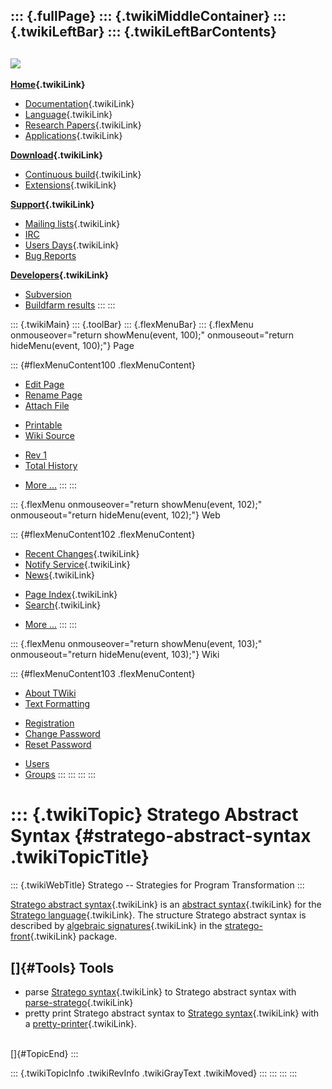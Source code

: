 ::: {.fullPage}
::: {.twikiMiddleContainer}
::: {.twikiLeftBar}
::: {.twikiLeftBarContents}
  ----------------------------------------------------------------------------------
  [![](../pub/Stratego/StrategoLogo/StrategoLogoTextlessWhite-100px.png)](WebHome)
  ----------------------------------------------------------------------------------

**[Home](WebHome){.twikiLink}**

-   [Documentation](StrategoDocumentation){.twikiLink}
-   [Language](StrategoLanguage){.twikiLink}
-   [Research Papers](StrategoPublications){.twikiLink}
-   [Applications](StrategoApplication){.twikiLink}

**[Download](StrategoDownload){.twikiLink}**

-   [Continuous build](ContinuousBuild){.twikiLink}
-   [Extensions](AdditionalPackageDownload){.twikiLink}

**[Support](StrategoSupport){.twikiLink}**

-   [Mailing lists](MailingList){.twikiLink}
-   [IRC](irc://irc.freenode.net/#stratego)
-   [Users Days](StrategoUsersDay){.twikiLink}
-   [Bug Reports](http://yellowgrass.org/project/StrategoXT)

**[Developers](StrategoDev){.twikiLink}**

-   [Subversion](https://svn.strategoxt.org/repos/StrategoXT/strategoxt/trunk)
-   [Buildfarm
    results](http://hydra.nixos.org/jobset/strategoxt/strategoxt-release/all)
:::
:::

::: {.twikiMain}
::: {.toolBar}
::: {.flexMenuBar}
::: {.flexMenu onmouseover="return showMenu(event, 100);" onmouseout="return hideMenu(event, 100);"}
Page

::: {#flexMenuContent100 .flexMenuContent}
-   [Edit
    Page](http://www.program-transformation.org/edit/Stratego/StrategoAbstractSyntax?t=1536825671)
-   [Rename
    Page](http://www.program-transformation.org/rename/Stratego/StrategoAbstractSyntax)
-   [Attach
    File](http://www.program-transformation.org/attach/Stratego/StrategoAbstractSyntax)

<!-- -->

-   [Printable](http://www.program-transformation.org/view/Stratego/StrategoAbstractSyntax?skin=print.pattern)
-   [Wiki
    Source](http://www.program-transformation.org/view/Stratego/StrategoAbstractSyntax?skin=text&raw=on&contenttype=text/plain)

<!-- -->

-   [Rev
    1](http://www.program-transformation.org/view/Stratego/StrategoAbstractSyntax?rev=1.1)
-   [Total
    History](http://www.program-transformation.org/rdiff/Stratego/StrategoAbstractSyntax)

<!-- -->

-   [More
    \...](http://www.program-transformation.org/oops/Stratego/StrategoAbstractSyntax?template=oopsmore&param1=1.1&param2=1.1)
:::
:::

::: {.flexMenu onmouseover="return showMenu(event, 102);" onmouseout="return hideMenu(event, 102);"}
Web

::: {#flexMenuContent102 .flexMenuContent}
-   [Recent Changes](WebChanges){.twikiLink}
-   [Notify Service](WebNotify){.twikiLink}
-   [News](WebNews){.twikiLink}

<!-- -->

-   [Page Index](WebIndex){.twikiLink}
-   [Search](WebSearch){.twikiLink}

<!-- -->

-   [More
    \...](http://www.program-transformation.org/oops/Stratego/StrategoAbstractSyntax?template=oopsmore&param1=1.1&param2=1.1)
:::
:::

::: {.flexMenu onmouseover="return showMenu(event, 103);" onmouseout="return hideMenu(event, 103);"}
Wiki

::: {#flexMenuContent103 .flexMenuContent}
-   [About
    TWiki](http://www.program-transformation.org/view/TWiki/WebHome)
-   [Text
    Formatting](http://www.program-transformation.org/view/TWiki/TextFormattingRules)

<!-- -->

-   [Registration](http://www.program-transformation.org/view/TWiki/TWikiRegistration)
-   [Change
    Password](http://www.program-transformation.org/view/TWiki/ChangePassword)
-   [Reset
    Password](http://www.program-transformation.org/view/TWiki/ResetPassword)

<!-- -->

-   [Users](http://www.program-transformation.org/view/Main/TWikiUsers)
-   [Groups](http://www.program-transformation.org/view/Main/TWikiGroups)
:::
:::
:::
:::

::: {.twikiTopic}
Stratego Abstract Syntax {#stratego-abstract-syntax .twikiTopicTitle}
========================

::: {.twikiWebTitle}
Stratego \-- Strategies for Program Transformation
:::

[Stratego abstract syntax](StrategoAbstractSyntax){.twikiLink} is an
[abstract syntax](AbstractSyntax){.twikiLink} for the [Stratego
language](StrategoLanguage){.twikiLink}. The structure Stratego abstract
syntax is described by [algebraic
signatures](AlgebraicSignature){.twikiLink} in the
[stratego-front](StrategoFront){.twikiLink} package.

[]{#Tools} Tools
----------------

-   parse [Stratego syntax](StrategoSyntax){.twikiLink} to Stratego
    abstract syntax with [parse-stratego](ParseStratego){.twikiLink}
-   pretty print Stratego abstract syntax to [Stratego
    syntax](StrategoSyntax){.twikiLink} with a
    [pretty-printer](StrategoPrettyPrinter){.twikiLink}.

\
[]{#TopicEnd}
:::

::: {.twikiTopicInfo .twikiRevInfo .twikiGrayText .twikiMoved}
:::
:::
:::
:::
